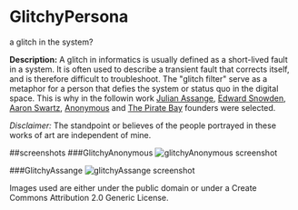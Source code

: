 # GlitchyPersona
a glitch in the system?

__Description:__ A glitch in informatics is usually defined as a short-lived fault in a system. It is often used to describe a transient fault that corrects itself, and is therefore difficult to troubleshoot. The "glitch filter" serve as a metaphor for a person that defies the system or status quo in the digital space. This is why in the followin work [Julian Assange](http://en.wikipedia.org/wiki/Julian_Assange), [Edward Snowden](http://en.wikipedia.org/wiki/Edward_Snowden), [Aaron Swartz](http://en.wikipedia.org/wiki/Aaron_Swartz), [Anonymous](http://en.wikipedia.org/wiki/Anonymous_%28group%29) and [The Pirate Bay](http://en.wikipedia.org/wiki/The_Pirate_Bay) founders were selected.

_Disclaimer:_ The standpoint or believes of the people portrayed in these works of art are independent of mine.

##screenshots
###GlitchyAnonymous
![glitchyAnonymous screenshot](https://raw.githubusercontent.com/alejandrogarciasalas/GlitchyPersona/master/glitchyAnonymous/screenshots/screenshot-1.png)  

###GlitchyAssange
![glitchyAssange screenshot](https://raw.githubusercontent.com/alejandrogarciasalas/GlitchyPersona/master/glitchyAssange/screenshots/screenshot-1.png)

Images used are either under the public domain or under a Create Commons Attribution 2.0 Generic License.
